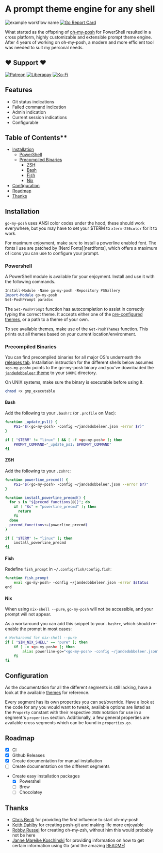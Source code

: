 # A prompt theme engine for any shell

![example workflow name](https://github.com/jandedobbeleer/go-my-posh/workflows/Release/badge.svg)
[![Go Report Card](https://goreportcard.com/badge/github.com/jandedobbeleer/go-my-posh)](https://goreportcard.com/report/github.com/jandedobbeleer/go-my-posh)

What started as the offspring of [oh-my-posh][oh-my-posh] for PowerShell resulted in a cross platform, highly customizable and extensible prompt theme engine. After 4 years of working on oh-my-posh, a modern and more efficient tool was needed to suit my personal needs.

## ❤ Support ❤

[![Patreon][patreon-badge]][patreon]
[![Liberapay][liberapay-badge]][liberapay]
[![Ko-Fi][kofi-badge]][kofi]

## Features

* Git status indications
* Failed command indication
* Admin indication
* Current session indications
* Configurable

## Table of Contents**

* [Installation](#installation)
  * [PowerShell](#powershell)
  * [Precompiled Binaries](#precompiled-binaries)
    * [ZSH](#zsh)
    * [Bash](#bash)
    * [Fish](#fish)
    * [Nix](#nix)
* [Configuration](#configuration)
* [Roadmap](#roadmap)
* [Thanks](#thanks)

## Installation

`go-my-posh` uses ANSI color codes under the hood, these should work everywhere,
but you may have to set your $TERM to `xterm-256color` for it to work.

For maximum enjoyment, make sure to install a powerline enabled font. The fonts I use are patched by [Nerd Fonts][nerdfonts], which offers a maximum of icons you can use to configure your prompt.

### Powershell

A PowerShell module is available for your enjoyment. Install and use it with the following commands.

```powershell
Install-Module -Name go-my-posh -Repository PSGallery
Import-Module go-my-posh
Set-PoshPrompt paradox
```

The `Set-PoshPrompt` function has autocompletion to assist in correctly typing the correct theme. It accepts either one of the [pre-configured themes][themes], or a path to a theme of your own.

To see available themes, make use of the `Get-PoshThemes` function. This prints out all themes based on your current location/environment.

### Precompiled Binaries

You can find precompiled binaries for all major OS's underneath the
[releases tab][releases]. Installation instruction for the different shells below assumes `<go-my-posh>` points to the go-my-posh binary and you've downloaded the [`jandedobbeleer` theme][jandedobbeleer] to your `$HOME` directory.

On UNIX systems, make sure the binary is executable before using it.

```bash
chmod +x gmp_executable
```

#### Bash

Add the following to your `.bashrc` (or `.profile` on Mac):

```bash
function _update_ps1() {
    PS1="$(<go-my-posh> -config ~/jandedobeleer.json -error $?)"
}

if [ "$TERM" != "linux" ] && [ -f <go-my-posh> ]; then
    PROMPT_COMMAND="_update_ps1; $PROMPT_COMMAND"
fi
```

#### ZSH

Add the following to your `.zshrc`:

```bash
function powerline_precmd() {
    PS1="$(<go-my-posh> -config ~/jandedobbeleer.json --error $?)"
}

function install_powerline_precmd() {
  for s in "${precmd_functions[@]}"; do
    if [ "$s" = "powerline_precmd" ]; then
      return
    fi
  done
  precmd_functions+=(powerline_precmd)
}

if [ "$TERM" != "linux" ]; then
    install_powerline_precmd
fi
```

#### Fish

Redefine `fish_prompt` in `~/.config/fish/config.fish`:

```bash
function fish_prompt
    eval <go-my-posh> -config ~/jandedobbeleer.json -error $status
end
```

#### Nix

When using `nix-shell --pure`, `go-my-posh` will not be accessible, and
your prompt will not appear.

As a workaround you can add this snippet to your `.bashrc`,
which should re-enable the prompt in most cases:

```bash
# Workaround for nix-shell --pure
if [ "$IN_NIX_SHELL" == "pure" ]; then
    if [ -x <go-my-posh> ]; then
        alias powerline-go="<go-my-posh> -config ~/jandedobbeleer.json"
    fi
fi
```

## Configuration

As the documentation for all the different segments is still lacking, have a look at the available [themes][themes] for reference.

Every segment has its own properties you can set/override. Have a look at the code for any you would want to tweak, available options
are listed as the `Property` constant with their respective `JSON` notation for use in a segment's `properties` section. Additionally,
a few general properties are available cross segments which can be found in `properties.go`.

## Roadmap

* [x] CI
* [x] Github Releases
* [x] Create documentation for manual installation
* [ ] Create documentation on the different segments
* Create easy installation packages
  * [x] Powershell
  * [ ] Brew
  * [ ] Chocolatey

## Thanks

* [Chris Benti][chrisbenti-psconfig] for providing the first influence to start oh-my-posh
* [Keith Dahlby][keithdahlby-poshgit] for creating posh-git and making life more enjoyable
* [Robby Russel][oh-my-zsh] for creating oh-my-zsh, without him this would probably not be here
* [Janne Mareike Koschinski][justjanne] for providing information on how to get certain information using Go (and the amazing [README][powerline-go])

[oh-my-posh]: https://github.com/JanDeDobbeleer/oh-my-posh
[patreon-badge]: https://img.shields.io/badge/Support-Become%20a%20Patreon!-red.svg
[patreon]: https://www.patreon.com/jandedobbeleer
[liberapay-badge]: https://img.shields.io/badge/Liberapay-Donate-%23f6c915.svg
[liberapay]: https://liberapay.com/jandedobbeleer
[kofi-badge]: https://img.shields.io/badge/Ko--fi-Buy%20me%20a%20coffee!-%2346b798.svg
[kofi]: https://ko-fi.com/jandedobbeleer
[releases]: https://github.com/JanDeDobbeleer/go-my-posh/releases
[jandedobbeleer]: https://github.com/JanDeDobbeleer/go-my-posh/blob/master/Themes/jandedobbeleer.json
[themes]: https://github.com/JanDeDobbeleer/go-my-posh/tree/master/Themes
[chrisbenti-psconfig]: https://github.com/chrisbenti/PS-Config
[keithdahlby-poshgit]: https://github.com/dahlbyk/posh-git
[oh-my-zsh]: https://github.com/robbyrussell/oh-my-zsh
[justjanne]: https://github.com/justjanne
[powerline-go]: https://github.com/justjanne/powerline-go
